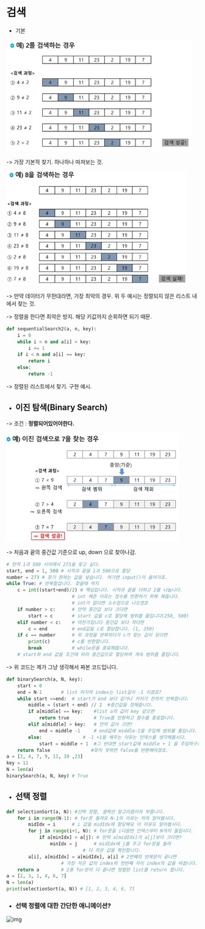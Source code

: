 # 검색

-   기본

<img src="230207.assets/image-20230207133927538.png" alt="image-20230207133927538" style="zoom:67%;" />

  -> 가장 기본적 찾기. 하나하나 따져보는 것.

<img src="230207.assets/image-20230207134026494.png" alt="image-20230207134026494" style="zoom:67%;" />

  -> 만약 데이터가 무한대라면, 가장 최악의 경우. 위 두 예시는 정렬되지 않은 리스트 내에서 	찾는 것.

  -> 정렬을 한다면 최악은 방지. 해당 키값까지 순회하면 되기 때문.

```python
def sequentialSearch2(a, n, key):
    i = 0
    while i < n and a[i] < key:
        i += 1
    if i < n and a[i] == key:
        return i
    else:
        return -1
```

  -> 정렬된 리스트에서 찾기. 구현 예시.

-   ## 이진 탐색(Binary Search)

  -> 조건 :  **정렬되어있어야한다.**

<img src="230207.assets/image-20230207134734908.png" alt="image-20230207134734908" style="zoom:67%;" />

  -> 처음과 끝의 중간값 기준으로 up, down 으로 찾아나감.

```python
# 만약 1과 500 사이에서 273을 찾고 싶다.
start, end = 1, 500 # 시작과 끝을 1과 500으로 할당
number = 273 # 찾기 원하는 값을 넣습니다. 여기엔 input()이 들어가죠.
while True: # 반복할겁니다. 찾을때 까지
    c = int((start+end)/2) # 핵심입니다. 시작과 끝을 더하고 2를 나눕니다.
    					# int 해준 이유는 정수를 반환하기 위해 해줍니다.
        				# int가 없다면 소수점으로 나오겠죠
    if number > c:		# 만약 중간값 보다 크다면
        start = c		# start 값을 c로 할당해 범위를 줄입니다(250, 500)
    elif number < c:	# 마찬가집니다 중간값 보다 작다면
        c = end			# end값을 c로 할당합니다. (1, 250)
    if c == number		# 위 과정을 반복하다가 c가 찾는 값이 된다면
    	print(c)		# c를 반환합니다.
    	break			# while문을 종료해줍니다.
    # start와 end 값을 조건에 따라 중간값으로 할당하며 계속 범위를 줄입니다.
```

  -> 위 코드는 제가 그냥 생각해서 짜본 코드입니다.

```python
def binarySearch(a, N, key): 
    start = 0
    end = N-1		# list 마지막 index는 list길이 -1 이겠죠?
    while start <=end:	# start가 end 보다 같거나 커지기 전까지 반복합니다.
        middle = (start + end) // 2  #중간값을 정해줍니다.
        if a[middle] == key:	#list a의 값이 key 같으면
            return true			# True를 반환하고 함수를 종료합니다.
        elif a[middle] > key:	# 만약 값이 크면?
            end = middle -1		# end값에 middle-1을 주입해 범위를 줄입니다.
        else:				# -1 +1을 해주는 이유는 인덱스를 생각해봅시다.
            start = middle + 1	#그 반대면 start값에 middle + 1 을 주입하구요
    return false			   #찾지 못하면 false를 반환해야겠죠.
a = [2, 4, 7, 9, 11, 19 ,23]
key = 11
N = len(a)
binarySearch(a, N, key) # True
```

-   ## 선택 정렬

```python
def selectionSort(a, N): #선택 정렬, 셀렉션 알고리즘이라 부릅니다.
    for i in range(N-1): # for문 돌려요 N-1의 이유는 차차 알아봅시다.
        midIdx = i		# i 값을 midIdx에 할당해요 이 이유도 알아봅시다.
        for j in range(i+1, N):	# for문을 i다음번 인덱스부터 N까지 돌립시다.
            if a[minIdx] > a[j]: # 만약 a[midIdx]가 a[j]보다 크다면?
                minIdx = j 		# midIdx에 j를 주고 for문을 돌려
                			# 더 작은 값을 확인합니다.
        a[i], a[midIdx] = a[midIdx], a[i] # 2번쨰의 반복문이 끝나면
        			# 가장 작은 값의 index와 첫번째 자리 index의 값을 바꿉니다.
    return a		# 2중 for문이 다 끝나면 정렬된 list를 return 합니다.
a = [2, 3, 1, 4, 6, 7]
N = len(a)
print(selectionSort(a, N)) # [1, 2, 3, 4, 6, 7]
```

-   ### 선택 정렬에 대한 간단한 애니메이션?

![img](https://img1.daumcdn.net/thumb/R1280x0/?scode=mtistory2&fname=https%3A%2F%2Fblog.kakaocdn.net%2Fdn%2FbekAxf%2FbtqBWrh1Sjl%2FAAVyKUtExiy6pdwfbhgR3k%2Fimg.gif)
